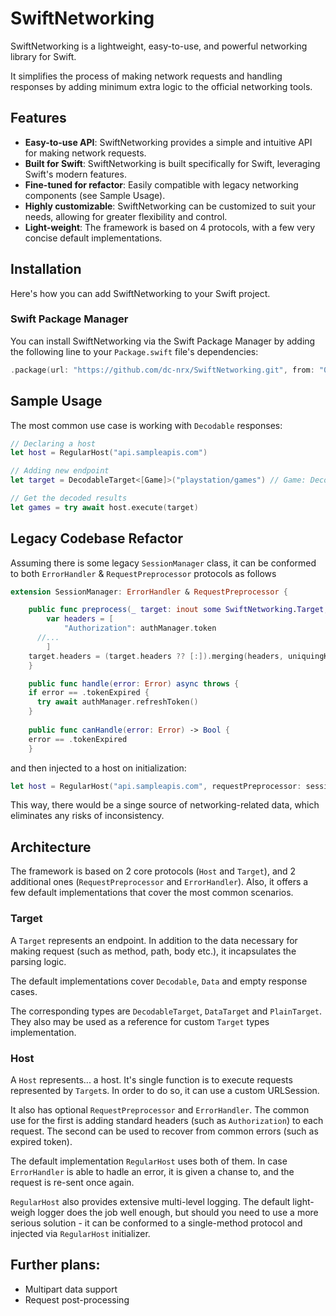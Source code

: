# SwiftNetworking

SwiftNetworking is a lightweight, easy-to-use, and powerful networking library for Swift. 

It simplifies the process of making network requests and handling responses by adding minimum extra logic to the official networking tools.

## Features

- **Easy-to-use API**: SwiftNetworking provides a simple and intuitive API for making network requests.
- **Built for Swift**: SwiftNetworking is built specifically for Swift, leveraging Swift's modern features.
- **Fine-tuned for refactor**: Easily compatible with legacy networking components (see Sample Usage).
- **Highly customizable**: SwiftNetworking can be customized to suit your needs, allowing for greater flexibility and control.
- **Light-weight**: The framework is based on 4 protocols, with a few very concise default implementations.

## Installation

Here's how you can add SwiftNetworking to your Swift project.

### Swift Package Manager

You can install SwiftNetworking via the Swift Package Manager by adding the following line to your `Package.swift` file's dependencies:

```swift
.package(url: "https://github.com/dc-nrx/SwiftNetworking.git", from: "0.4.0")
```
## Sample Usage

The most common use case is working with `Decodable` responses:

```swift
// Declaring a host
let host = RegularHost("api.sampleapis.com")

// Adding new endpoint
let target = DecodableTarget<[Game]>("playstation/games") // Game: Decodable

// Get the decoded results
let games = try await host.execute(target)
```

## Legacy Codebase Refactor

Assuming there is some legacy `SessionManager` class, it can be conformed to both `ErrorHandler` & `RequestPreprocessor` protocols as follows

```swift
extension SessionManager: ErrorHandler & RequestPreprocessor {

	public func preprocess(_ target: inout some SwiftNetworking.Target, rewriteExistedData: Bool) {
		var headers = [
			"Authorization": authManager.token
      //...
		]
    target.headers = (target.headers ?? [:]).merging(headers, uniquingKeysWith: { $1 })
	}

	public func handle(error: Error) async throws {
    if error == .tokenExpired {
      try await authManager.refreshToken()
    }
	
	public func canHandle(error: Error) -> Bool {
    error == .tokenExpired 
	}

```

and then injected to a host on initialization:

```swift
let host = RegularHost("api.sampleapis.com", requestPreprocessor: sessionManager, errorHandler: sessionManager)
```

This way, there would be a singe source of networking-related data, which eliminates any risks of inconsistency.

## Architecture

The framework is based on 2 core protocols (`Host` and `Target`), and 2 additional ones (`RequestPreprocessor` and `ErrorHandler`). Also, it offers a few default implementations that cover the most common scenarios.

### Target

A `Target` represents an endpoint. In addition to the data necessary for making request (such as method, path, body etc.), it incapsulates the parsing logic.

The default implementations cover `Decodable`, `Data` and empty response cases.

The corresponding types are `DecodableTarget`, `DataTarget` and `PlainTarget`. They also may be used as a reference for custom `Target` types implementation.

### Host

A `Host` represents... a host. It's single function is to execute requests represented by `Target`s. In order to do so, it can use a custom URLSession. 

It also has optional `RequestPreprocessor` and `ErrorHandler`. The common use for the first is adding standard headers (such as `Authorization`) to each request. The second can be used to recover from common errors (such as expired token).

The default implementation `RegularHost` uses both of them. In case `ErrorHandler` is able to hadle an error, it is given a chanse to, and the request is re-sent once again.

`RegularHost` also provides extensive multi-level logging. The default light-weigh logger does the job well enough, but should you need to use a more serious solution - it can be conformed to a single-method protocol and injected via `RegularHost` initializer.

## Further plans:
- Multipart data support
- Request post-processing
